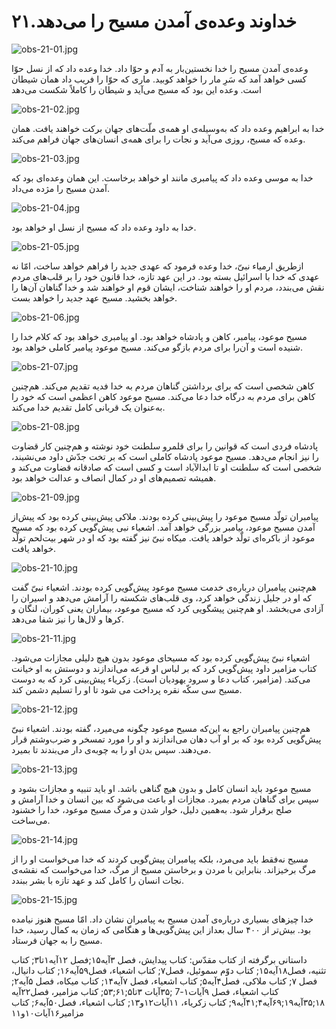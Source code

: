 ۲۱.خداوند وعده‌ی آمدن مسیح را می‌دهد
====================================

![obs-21-01.jpg](/var/www/vhosts/door43.org/httpdocs/data/gitrepo/media/en/obs/obs-21-01.jpg "obs-21-01.jpg")

وعده‌ی آمدن مسیح را خدا نخستین‌بار به آدم و حوّا داد. خدا وعده داد که از
نسل حوّا کسی خواهد آمد که سَرِ مار را خواهد کوبید. ماری که حوّا را فریب
داد همان شیطان است. وعده این بود که مسیح می‌آید و شیطان را کاملاً شکست
می‌دهد

![obs-21-02.jpg](/var/www/vhosts/door43.org/httpdocs/data/gitrepo/media/en/obs/obs-21-02.jpg "obs-21-02.jpg")

خدا به ابراهیم وعده داد که به‌وسیله‌ی او همه‌ی ملّت‌های جهان برکت خواهند
یافت. همان وعده که مسیح، روزی می‌آید و نجات را برای همه‌ی انسان‌های جهان
فراهم می‌کند.

![obs-21-03.jpg](/var/www/vhosts/door43.org/httpdocs/data/gitrepo/media/en/obs/obs-21-03.jpg "obs-21-03.jpg")

خدا به موسی وعده داد که پیامبری مانند او خواهد برخاست. این همان وعده‌ای
بود که آمدن مسیح را مژده می‌داد.

![obs-21-04.jpg](/var/www/vhosts/door43.org/httpdocs/data/gitrepo/media/en/obs/obs-21-04.jpg "obs-21-04.jpg")

خدا به داود وعده داد که مسیح از نسل او خواهد بود.

![obs-21-05.jpg](/var/www/vhosts/door43.org/httpdocs/data/gitrepo/media/en/obs/obs-21-05.jpg "obs-21-05.jpg")

از‌طریق ارمیاء نبیّ، خدا وعده فرمود که عهدی جدید را فراهم خواهد ساخت،
امّا نه عهدی که خدا با اسرائیل بسته بود. در این عهد تازه، خدا قانون خود
را بر قلب‌های مردم نقش می‌بندد، مردم او را خواهند شناخت، ایشان قوم او
خواهند شد و خدا گناهان آن‌ها را خواهد بخشید. مسیح عهد جدید را خواهد بست.

![obs-21-06.jpg](/var/www/vhosts/door43.org/httpdocs/data/gitrepo/media/en/obs/obs-21-06.jpg "obs-21-06.jpg")

مسیح موعود، پیامبر، کاهن و پادشاه خواهد بود. او پیامبری خواهد بود که
کلام خدا را شنیده است و آن‌را برای مردم بازگو می‌کند. مسیح موعود پیامبر
کاملی خواهد بود.

![obs-21-07.jpg](/var/www/vhosts/door43.org/httpdocs/data/gitrepo/media/en/obs/obs-21-07.jpg "obs-21-07.jpg")

کاهن شخصی است که برای برداشتن گناهان مردم به خدا فدیه تقدیم می‌کند.
هم‌چنین کاهن برای مردم به درگاه خدا دعا می‌کند. مسیح موعود کاهن اعظمی
است که خود را به‌عنوان یک قربانی کامل تقدیم خدا می‌کند.

![obs-21-08.jpg](/var/www/vhosts/door43.org/httpdocs/data/gitrepo/media/en/obs/obs-21-08.jpg "obs-21-08.jpg")

پادشاه فردی است که قوانین را برای قلمرو سلطنت خود نوشته و هم‌چنین کار
قضاوت را نیز انجام می‌دهد. مسیح موعود پادشاه کاملی است که بر تخت جدّش
داود می‌نشیند، شخصی است که سلطنت او تا ابدالآباد است و کسی است که
صادقانه قضاوت می‌کند و همیشه تصمیم‌های او در کمال انصاف و عدالت خواهد
بود.

![obs-21-09.jpg](/var/www/vhosts/door43.org/httpdocs/data/gitrepo/media/en/obs/obs-21-09.jpg "obs-21-09.jpg")

پیامبران تولّد مسیح موعود را پیش‌بینی کرده بودند. ملاکی پیش‌بینی کرده
بود که پیش‌از آمدن مسیح موعود، پیامبر بزرگی خواهد آمد. اشعیاء نبی
پیش‌گویی کرده بود که مسیح موعود از باکره‌ای تولّد خواهد یافت. میکاه نبیّ
نیز گفته بود که او در شهر بیت‌لحم تولّد خواهد یافت.

![obs-21-10.jpg](/var/www/vhosts/door43.org/httpdocs/data/gitrepo/media/en/obs/obs-21-10.jpg "obs-21-10.jpg")

هم‌چنین پیامبران درباره‌ی خدمت مسیح موعود پیش‌گویی کرده بودند. اشعیاء
نبیّ گفت که او در جلیل زندگی خواهد کرد، وی قلب‌های شکسته را آرامش می‌دهد
و اسیران را آزادی می‌بخشد. او هم‌چنین پیشگویی کرد که مسیح موعود، بیماران
یعنی کوران، لنگان و کرها و لال‌ها را نیز شفا می‌دهد.

![obs-21-11.jpg](/var/www/vhosts/door43.org/httpdocs/data/gitrepo/media/en/obs/obs-21-11.jpg "obs-21-11.jpg")

اشعیاء نبیّ پیش‌گویی کرده بود که مسیحای موعود بدون هیچ دلیلی مجازات
می‌شود. کتاب مزامیر داود پیش‌گویی کرد که بر لباس او قرعه می‌اندازند و
دوستش به او خیانت می‌کند. (مزامیر، کتاب دعا و سرود یهودیان است). زکریاء
پیش‌بینی کرد که به دوست مسیح سی سکّه نقره پرداخت می شود تا او را تسلیم
دشمن کند.

![obs-21-12.jpg](/var/www/vhosts/door43.org/httpdocs/data/gitrepo/media/en/obs/obs-21-12.jpg "obs-21-12.jpg")

هم‌چنین پیامبران راجع به این‌که مسیح موعود چگونه می‌میرد، گفته بودند.
اشعیاء نبیّ پیش‌گویی کرده بود که بر او آب دهان می‌اندازند و او را مورد
تمسخر و ضرب‌وشتم قرار می‌دهند. سپس بدن او را به چوبه‌ی دار می‌بندند تا
بمیرد.

![obs-21-13.jpg](/var/www/vhosts/door43.org/httpdocs/data/gitrepo/media/en/obs/obs-21-13.jpg "obs-21-13.jpg")

مسیح موعود باید انسان کامل و بدون هیچ گناهی باشد. او باید تنبیه و مجازات
بشود و سپس برای گناهان مردم بمیرد. مجازات او باعث می‌شود که بین انسان و
خدا آرامش و صلح برقرار شود. به‌همین دلیل، خوار شدن و مرگ مسیح موعود، خدا
را خشنود می‌ساخت.

![obs-21-14.jpg](/var/www/vhosts/door43.org/httpdocs/data/gitrepo/media/en/obs/obs-21-14.jpg "obs-21-14.jpg")

مسیح نه‌فقط باید می‌مرد، بلکه پیامبران پیش‌گویی کردند که خدا می‌خواست او
را از مرگ برخیزاند. بنابراین با مردن و برخاستن مسیح از مرگ، خدا می‌خواست
که نقشه‌ی نجات انسان را کامل کند و عهد تازه با بشر ببندد.

![obs-21-15.jpg](/var/www/vhosts/door43.org/httpdocs/data/gitrepo/media/en/obs/obs-21-15.jpg "obs-21-15.jpg")

خدا چیزهای بسیاری درباره‌ی آمدن مسیح به پیامبران نشان داد. امّا مسیح
هنوز نیامده بود. بیش‌تر از ۴۰۰ سال بعد‌از این پیش‌گویی‌ها و هنگامی که
زمان به کمال رسید، خدا مسیح را به جهان فرستاد.

داستانی برگرفته از کتاب مقدّس: کتاب پیدایش، فصل ۳آیه۱۵;فصل ۱۲آیه۱تا۳;
کتاب تثنیه، فصل۱۸آیه۱۵; کتاب دوّم سموئیل، فصل۷; کتاب اشعیاء، فصل۵۹آیه۱۶;
کتاب دانیال، فصل ۷; کتاب ملاکی، فصل۴آیه۵; کتاب اشعیاء، فصل ۷آیه۱۴; کتاب
میکاه، فصل ۵آیه۲; کتاب اشعیاء، فصل ۹آیات۱-7 ;۳۵آیات ۳تا۵;۶۱;۵۳; کتاب
مزامیر، فصل۲۲آیه ۱۸;۳۵آیه۱۹;۶۹آیه۴;۴۱آیه۹; کتاب زکریاء، ۱۱آیات۱۲و۱۳;
کتاب اشعیاء، فصل۵۰آیه۶; کتاب مزامیر۱۶آیات۱۰و۱۱
